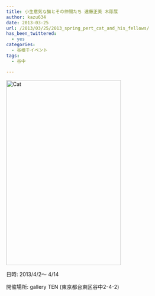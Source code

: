 ```yaml
---
title: 小生意気な猫とその仲間たち 遠藤正美 木彫展
author: kazu634
date: 2013-03-25
url: /2013/03/25/2013_spring_pert_cat_and_his_fellows/
has_been_twittered:
  - yes
categories:
  - 谷根千イベント
tags:
  - 谷中

---
```

<a href="http://www.flickr.com/photos/42332031@N02/8581265521/" onclick="__gaTracker('send', 'event', 'outbound-article', 'http://www.flickr.com/photos/42332031@N02/8581265521/', '');" title="Cat by kazu634, on Flickr"><img class="aligncenter" alt="Cat" src="http://farm9.staticflickr.com/8108/8581265521_3f7a696f18.jpg" width="310" height="500" /></a>

日時: 2013/4/2〜 4/14
  
開催場所: gallery TEN (東京都台東区谷中2-4-2)

<div class="cgmp-centering-container-handle" align="center">
<div class="google-map-placeholder" id="368c8bf94a6bf309e13fb210424cfd7c" style="width: 350px; height: 350px;">
<div align="center" style="background:url('http://blog.kazu634.com/wp-content/plugins/comprehensive-google-map-plugin/assets/css/images/loading.gif') no-repeat 0 0 transparent !important; height:100px; width:100px; position: relative; top: 125px !important;">
</div>
</div>
  
<div class="direction-controls-placeholder" id="direction-controls-placeholder-368c8bf94a6bf309e13fb210424cfd7c" style="background: white; width: 350px; margin-top: 5px; border: 1px solid #EBEBEB; display: none; padding: 18px 0 9px 0;">
<div class="d_close-wrapper">
<a id="d_close" href="javascript:void(0)"> <img src="http://blog.kazu634.com/wp-content/plugins/comprehensive-google-map-plugin/assets/css/images/transparent.png" class="close" /> </a>
</div>
    
<div style="" id="travel_modes_div" class="dir-tm kd-buttonbar">
<a tabindex="3" class="kd-button kd-button-left selected" href="javascript:void(0)" id="dir_d_btn" title="By car"> <img class="dir-tm-d" src="http://blog.kazu634.com/wp-content/plugins/comprehensive-google-map-plugin/assets/css/images/transparent.png" /> </a> <a tabindex="3" class="kd-button kd-button-right" href="javascript:void(0)" id="dir_w_btn" title="Walking"> <img class="dir-tm-w" src="http://blog.kazu634.com/wp-content/plugins/comprehensive-google-map-plugin/assets/css/images/transparent.png" /> </a>
</div>
    
<div class="dir-clear">
</div>
    
<div id="dir_wps">
<div id="dir_wp_0" class="dir-wp">
<div class="dir-wp-hl">
<div id="dir_m_0" class="dir-m" style="cursor: -moz-grab;">
<div style="width: 24px; height: 24px; overflow: hidden; position: relative;">
<img style="position: absolute; left: 0px; top: -141px; -moz-user-select: none; border: 0px none; padding: 0px; margin: 0px;" src="http://blog.kazu634.com/wp-content/plugins/comprehensive-google-map-plugin/assets/css/images/directions.png" />
</div>
</div>
          
<div class="dir-input">
<div class="kd-input-text-wrp">
<input type="text" maxlength="2048" tabindex="4" value="" name="a_address" id="a_address" title="Start address" class="wp kd-input-text" autocomplete="off" autocorrect="off" />
</div>
</div>
</div>
</div>
      
<div class="dir-rev-wrapper">
<div id="dir_rev" title="Get reverse directions">
<a id="reverse-btn" href="javascript:void(0)" class="kd-button"> <img class="dir-reverse" src="http://blog.kazu634.com/wp-content/plugins/comprehensive-google-map-plugin/assets/css/images/transparent.png" /> </a>
</div>
</div>
      
<div id="dir_wp_1" class="dir-wp">
<div class="dir-wp-hl">
<div id="dir_m_1" class="dir-m" style="cursor: -moz-grab;">
<div style="width: 24px; height: 24px; overflow: hidden; position: relative;">
<img style="position: absolute; left: 0px; top: -72px; -moz-user-select: none; border: 0px none; padding: 0px; margin: 0px;" src="http://blog.kazu634.com/wp-content/plugins/comprehensive-google-map-plugin/assets/css/images/directions.png" />
</div>
</div>
          
<div class="dir-input">
<div class="kd-input-text-wrp">
<input type="text" maxlength="2048" tabindex="4" value="" name="b_address" id="b_address" title="End address" class="wp kd-input-text" autocomplete="off" autocorrect="off" />
</div>
</div>
</div>
</div>
</div>
    
<div id="dir_controls">
<div class="d_links">
<span id="d_options_toggle"> <a id="d_options_show" class="no-wrap" href="javascript:void(0)" style="display: none !important;">Show options</a> <a id="d_options_hide" class="no-wrap" href="javascript:void(0)" style="display: none !important;">Hide options</a> <b><span style="color: blue">Additional options</span></b> </span>
</div>
      
<div id="d_options" style="margin-bottom: 5px; text-align: left;">
<input type="checkbox" tabindex="5" name="368c8bf94a6bf309e13fb210424cfd7c_avoid_hway" id="368c8bf94a6bf309e13fb210424cfd7c_avoid_hway" /> <label for="368c8bf94a6bf309e13fb210424cfd7c_avoid_hway">Avoid highways</label> <input type="checkbox" tabindex="5" name="368c8bf94a6bf309e13fb210424cfd7c_avoid_tolls" id="368c8bf94a6bf309e13fb210424cfd7c_avoid_tolls" /> <label for="368c8bf94a6bf309e13fb210424cfd7c_avoid_tolls">Avoid tolls</label> <input type="radio" name="368c8bf94a6bf309e13fb210424cfd7c_travel_mode" id="368c8bf94a6bf309e13fb210424cfd7c_radio_km" /> <label for="368c8bf94a6bf309e13fb210424cfd7c_radio_km">KM</label> <input type="radio" name="368c8bf94a6bf309e13fb210424cfd7c_travel_mode" id="368c8bf94a6bf309e13fb210424cfd7c_radio_miles" checked="checked" /> <label for="368c8bf94a6bf309e13fb210424cfd7c_radio_miles">Miles</label>
</div>
      
<div class="dir-sub-cntn">
<button tabindex="6" name="btnG" type="submit" id="d_sub" class="kd-button kd-button-submit">Get Directions</button> <button tabindex="6" name="btnG" type="button" style="display: none;" id="print_sub" class="kd-button kd-button-submit">Print Directions</button>
</div>
</div>
</div>
  
<div id="rendered-directions-placeholder-368c8bf94a6bf309e13fb210424cfd7c" style="display: none; border: 1px solid #ddd; width: 350px; margin-top: 10px; direction: ltr; overflow: auto; height: 180px; padding: 5px;" class="rendered-directions-placeholder">
</div>
</div>